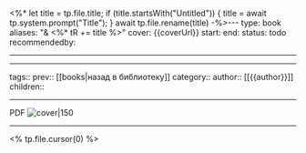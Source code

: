 <%*
let title = tp.file.title;
if (title.startsWith("Untitled")) {
title = await tp.system.prompt("Title");
}
await tp.file.rename(title)
-%>---
type: book
aliases: "& <%* tR += title %>"
cover: {{coverUrl}}
start:
end:
status: todo
recommendedby:

---
___
tags::
prev:: [[books|назад в библиотеку]]
category::
author:: [[{{author}}]]
children::
___
PDF
![cover|150]({{coverUrl}})
___
<% tp.file.cursor(0) %>
